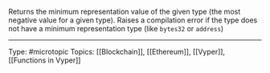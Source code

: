 Returns the minimum representation value of the given type (the most negative value for a given type). Raises a compilation error if the type does not have a minimum representation type (like `bytes32` or `address`)
___
Type: #microtopic 
Topics: [[Blockchain]], [[Ethereum]], [[Vyper]], [[Functions in Vyper]]


